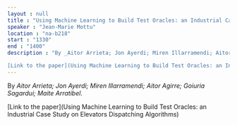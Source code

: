 ```yaml
---
layout : null
title : "Using Machine Learning to Build Test Oracles: an Industrial Case Study on Elevators Dispatching Algorithms"
speaker : "Jean-Marie Mottu"
location : "na-b218"
start : "1330"
end : "1400"
description : "By _Aitor Arrieta; Jon Ayerdi; Miren Illarramendi; Aitor Agirre; Goiuria Sagardui; Maite Arratibel_.

[Link to the paper](Using Machine Learning to Build Test Oracles: an Industrial Case Study on Elevators Dispatching Algorithms)"
---
```

By _Aitor Arrieta; Jon Ayerdi; Miren Illarramendi; Aitor Agirre; Goiuria Sagardui; Maite Arratibel_.

[Link to the paper](Using Machine Learning to Build Test Oracles: an Industrial Case Study on Elevators Dispatching Algorithms)